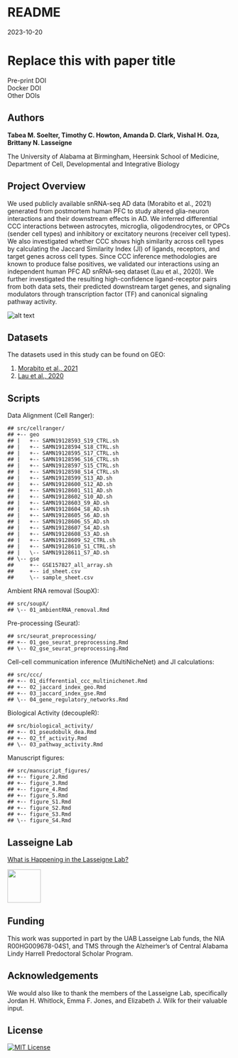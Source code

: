 README
================
2023-10-20

# Replace this with paper title

Pre-print DOI  
Docker DOI  
Other DOIs

## Authors

**Tabea M. Soelter, Timothy C. Howton, Amanda D. Clark, Vishal H. Oza,
Brittany N. Lasseigne**

The University of Alabama at Birmingham, Heersink School of Medicine,
Department of Cell, Developmental and Integrative Biology

## Project Overview

We used publicly available snRNA-seq AD data (Morabito et al., 2021)
generated from postmortem human PFC to study altered glia-neuron
interactions and their downstream effects in AD. We inferred
differential CCC interactions between astrocytes, microglia,
oligodendrocytes, or OPCs (sender cell types) and inhibitory or
excitatory neurons (receiver cell types). We also investigated whether
CCC shows high similarity across cell types by calculating the Jaccard
Similarity Index (JI) of ligands, receptors, and target genes across
cell types. Since CCC inference methodologies are known to produce false
positives, we validated our interactions using an independent human PFC
AD snRNA-seq dataset (Lau et al., 2020). We further investigated the
resulting high-confidence ligand-receptor pairs from both data sets,
their predicted downstream target genes, and signaling modulators
through transcription factor (TF) and canonical signaling pathway
activity.

![alt
text](https://github.com/lasseignelab/230313_TS_CCCinHumanAD/blob/main/results/figures/overview_figure1.png)

## Datasets

The datasets used in this study can be found on GEO:  
1. [Morabito et al.,
2021](https://www.ncbi.nlm.nih.gov/geo/query/acc.cgi?acc=GSE174367)  
2. [Lau et al.,
2020](https://www.ncbi.nlm.nih.gov/geo/query/acc.cgi?acc=GSE157827)

## Scripts

Data Alignment (Cell Ranger):

    ## src/cellranger/
    ## +-- geo
    ## |   +-- SAMN19128593_S19_CTRL.sh
    ## |   +-- SAMN19128594_S18_CTRL.sh
    ## |   +-- SAMN19128595_S17_CTRL.sh
    ## |   +-- SAMN19128596_S16_CTRL.sh
    ## |   +-- SAMN19128597_S15_CTRL.sh
    ## |   +-- SAMN19128598_S14_CTRL.sh
    ## |   +-- SAMN19128599_S13_AD.sh
    ## |   +-- SAMN19128600_S12_AD.sh
    ## |   +-- SAMN19128601_S11_AD.sh
    ## |   +-- SAMN19128602_S10_AD.sh
    ## |   +-- SAMN19128603_S9_AD.sh
    ## |   +-- SAMN19128604_S8_AD.sh
    ## |   +-- SAMN19128605_S6_AD.sh
    ## |   +-- SAMN19128606_S5_AD.sh
    ## |   +-- SAMN19128607_S4_AD.sh
    ## |   +-- SAMN19128608_S3_AD.sh
    ## |   +-- SAMN19128609_S2_CTRL.sh
    ## |   +-- SAMN19128610_S1_CTRL.sh
    ## |   \-- SAMN19128611_S7_AD.sh
    ## \-- gse
    ##     +-- GSE157827_all_array.sh
    ##     +-- id_sheet.csv
    ##     \-- sample_sheet.csv

Ambient RNA removal (SoupX):

    ## src/soupX/
    ## \-- 01_ambientRNA_removal.Rmd

Pre-processing (Seurat):

    ## src/seurat_preprocessing/
    ## +-- 01_geo_seurat_preprocessing.Rmd
    ## \-- 02_gse_seurat_preprocessing.Rmd

Cell-cell communication inference (MultiNicheNet) and JI calculations:

    ## src/ccc/
    ## +-- 01_differential_ccc_multinichenet.Rmd
    ## +-- 02_jaccard_index_geo.Rmd
    ## +-- 03_jaccard_index_gse.Rmd
    ## \-- 04_gene_regulatory_networks.Rmd

Biological Activity (decoupleR):

    ## src/biological_activity/
    ## +-- 01_pseudobulk_dea.Rmd
    ## +-- 02_tf_activity.Rmd
    ## \-- 03_pathway_activity.Rmd

Manuscript figures:

    ## src/manuscript_figures/
    ## +-- figure_2.Rmd
    ## +-- figure_3.Rmd
    ## +-- figure_4.Rmd
    ## +-- figure_5.Rmd
    ## +-- figure_S1.Rmd
    ## +-- figure_S2.Rmd
    ## +-- figure_S3.Rmd
    ## \-- figure_S4.Rmd

## Lasseigne Lab

[What is Happening in the Lasseigne Lab?](https://www.lasseigne.org/)

<img src="https://www.lasseigne.org/img/main/lablogo.png" width="75" height="75">

## Funding

This work was supported in part by the UAB Lasseigne Lab funds, the NIA
R00HG009678-04S1, and TMS through the Alzheimer’s of Central Alabama
Lindy Harrell Predoctoral Scholar Program.

## Acknowledgements

We would also like to thank the members of the Lasseigne Lab,
specifically Jordan H. Whitlock, Emma F. Jones, and Elizabeth J. Wilk
for their valuable input.

## License

[![MIT
License](https://img.shields.io/badge/License-MIT-green.svg)](https://choosealicense.com/licenses/mit/)
